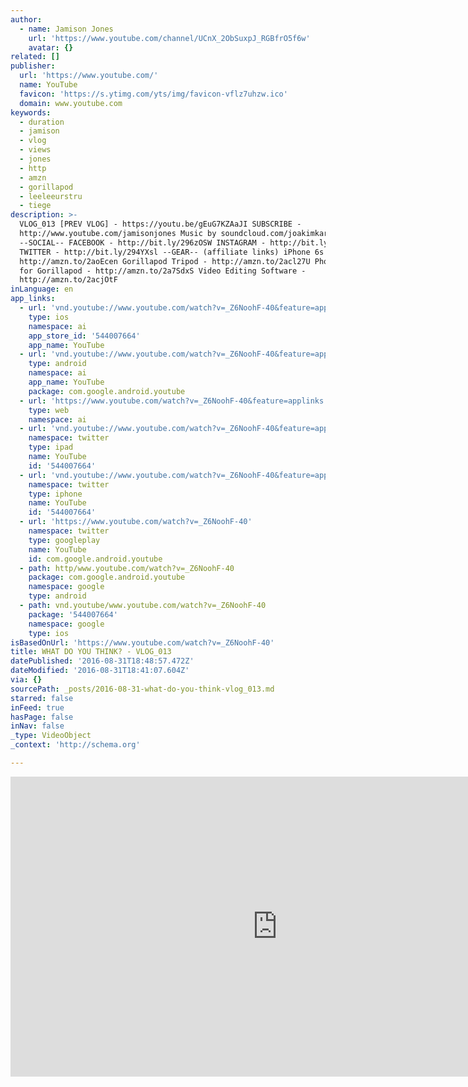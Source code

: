 ```yaml
---
author:
  - name: Jamison Jones
    url: 'https://www.youtube.com/channel/UCnX_2ObSuxpJ_RGBfrO5f6w'
    avatar: {}
related: []
publisher:
  url: 'https://www.youtube.com/'
  name: YouTube
  favicon: 'https://s.ytimg.com/yts/img/favicon-vflz7uhzw.ico'
  domain: www.youtube.com
keywords:
  - duration
  - jamison
  - vlog
  - views
  - jones
  - http
  - amzn
  - gorillapod
  - leeleeurstru
  - tiege
description: >-
  VLOG_013 [PREV VLOG] - https://youtu.be/gEuG7KZAaJI SUBSCRIBE -
  http://www.youtube.com/jamisonjones Music by soundcloud.com/joakimkarud
  --SOCIAL-- FACEBOOK - http://bit.ly/296zOSW INSTAGRAM - http://bit.ly/296AdVl
  TWITTER - http://bit.ly/294YXsl --GEAR-- (affiliate links) iPhone 6s -
  http://amzn.to/2aoEcen Gorillapod Tripod - http://amzn.to/2acl27U Phone Clip
  for Gorillapod - http://amzn.to/2a7SdxS Video Editing Software -
  http://amzn.to/2acjOtF
inLanguage: en
app_links:
  - url: 'vnd.youtube://www.youtube.com/watch?v=_Z6NoohF-40&feature=applinks'
    type: ios
    namespace: ai
    app_store_id: '544007664'
    app_name: YouTube
  - url: 'vnd.youtube://www.youtube.com/watch?v=_Z6NoohF-40&feature=applinks'
    type: android
    namespace: ai
    app_name: YouTube
    package: com.google.android.youtube
  - url: 'https://www.youtube.com/watch?v=_Z6NoohF-40&feature=applinks'
    type: web
    namespace: ai
  - url: 'vnd.youtube://www.youtube.com/watch?v=_Z6NoohF-40&feature=applinks'
    namespace: twitter
    type: ipad
    name: YouTube
    id: '544007664'
  - url: 'vnd.youtube://www.youtube.com/watch?v=_Z6NoohF-40&feature=applinks'
    namespace: twitter
    type: iphone
    name: YouTube
    id: '544007664'
  - url: 'https://www.youtube.com/watch?v=_Z6NoohF-40'
    namespace: twitter
    type: googleplay
    name: YouTube
    id: com.google.android.youtube
  - path: http/www.youtube.com/watch?v=_Z6NoohF-40
    package: com.google.android.youtube
    namespace: google
    type: android
  - path: vnd.youtube/www.youtube.com/watch?v=_Z6NoohF-40
    package: '544007664'
    namespace: google
    type: ios
isBasedOnUrl: 'https://www.youtube.com/watch?v=_Z6NoohF-40'
title: WHAT DO YOU THINK? - VLOG_013
datePublished: '2016-08-31T18:48:57.472Z'
dateModified: '2016-08-31T18:41:07.604Z'
via: {}
sourcePath: _posts/2016-08-31-what-do-you-think-vlog_013.md
starred: false
inFeed: true
hasPage: false
inNav: false
_type: VideoObject
_context: 'http://schema.org'

---
```

<iframe src="https://cdn.embedly.com/widgets/media.html?src=https%3A%2F%2Fwww.youtube.com%2Fembed%2F_Z6NoohF-40%3Ffeature%3Doembed&amp;url=http%3A%2F%2Fwww.youtube.com%2Fwatch%3Fv%3D_Z6NoohF-40&amp;image=https%3A%2F%2Fi.ytimg.com%2Fvi%2F_Z6NoohF-40%2Fhqdefault.jpg&amp;key=b7d04c9b404c499eba89ee7072e1c4f7&amp;type=text%2Fhtml&amp;schema=youtube" width="854" height="480" scrolling="no" frameborder="0" allowfullscreen="" style=""></iframe>